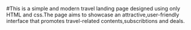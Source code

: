 #This is a simple and modern travel landing page designed using only HTML and css.The page aims to showcase an attractive,user-friendly interface that promotes travel-related contents,subscribtions and deals.